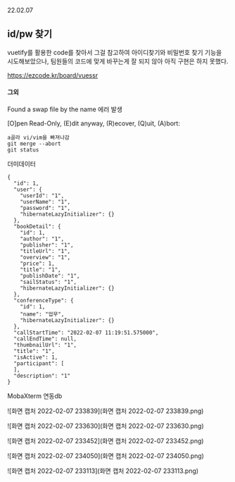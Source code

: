 22.02.07

## id/pw 찾기

vuetify를 활용한 code를 찾아서 그걸 참고하여 아이디찾기와 비밀번호 찾기 기능을 시도해보았으나, 팀원들의 코드에 맞게 바꾸는게 잘 되지 않아 아직 구현은 하지 못했다.

https://ezcode.kr/board/vuessr



#### 그외

Found a swap file by the name 에러 발생

[O]pen Read-Only, (E)dit anyway, (R)ecover, (Q)uit, (A)bort:

```
a골라 vi/vim을 빠져나감
git merge --abort
git status
```



더미데이터

```
{
  "id": 1,
  "user": {
    "userId": "1",
    "userName": "1",
    "password": "1",
    "hibernateLazyInitializer": {}
  },
  "bookDetail": {
    "id": 1,
    "author": "1",
    "publisher": "1",
    "titleUrl": "1",
    "overview": "1",
    "price": 1,
    "title": "1",
    "publishDate": "1",
    "sailStatus": "1",
    "hibernateLazyInitializer": {}
  },
  "conferenceType": {
    "id": 1,
    "name": "업무",
    "hibernateLazyInitializer": {}
  },
  "callStartTime": "2022-02-07 11:19:51.575000",
  "callEndTime": null,
  "thumbnailUrl": "1",
  "title": "1",
  "isActive": 1,
  "participant": [
  ],
  "description": "1"
}
```



MobaXterm 연동db

![화면 캡처 2022-02-07 233839](화면 캡처 2022-02-07 233839.png)

![화면 캡처 2022-02-07 233630](화면 캡처 2022-02-07 233630.png)

![화면 캡처 2022-02-07 233452](화면 캡처 2022-02-07 233452.png)

![화면 캡처 2022-02-07 234050](화면 캡처 2022-02-07 234050.png)

![화면 캡처 2022-02-07 233113](화면 캡처 2022-02-07 233113.png)

